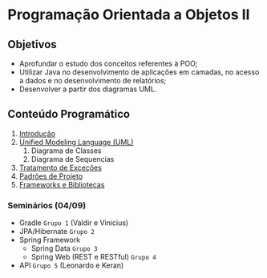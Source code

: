 # Programação Orientada a Objetos II

## Objetivos

+ Aprofundar o estudo dos conceitos referentes à POO;
+ Utilizar Java no desenvolvimento de aplicações em camadas, no acesso a dados e no desenvolvimento de relatórios;
+ Desenvolver a partir dos diagramas UML. 

## Conteúdo Programático

1. [Introdução](https://docs.google.com/presentation/d/1BMcPRjCDabpRqzP5OqMKSNjS2AQzif9AsX14OOhBxpA/edit?usp=sharing)
1. [Unified Modeling Language (UML)](https://docs.google.com/presentation/d/1X8R9UT2Ph8NZMqnWV5R5up5prXReXvKvoaDHazYgriA/edit?usp=sharing)
    1. Diagrama de Classes
    1. Diagrama de Sequencias
1. [Tratamento de Exceções](https://drive.google.com/open?id=1Ogwy_vCQZQgMLZ-LDYZLXbRDN3an3_Z3gWg6J90Hlss)
1. [Padrões de Projeto](https://docs.google.com/presentation/d/1OwGrJ9WbFkZ5xymjt-3UsyyI7OYfVHoLYxII9JpFl7k/edit?usp=sharing)
1. [Frameworks e Bibliotecas](https://docs.google.com/presentation/d/1R8Mi7QUB3ZFghhAdQu1kfrXsjPaWnDhTCVEDu216K6M/edit?usp=sharing)

### Seminários (04/09)

+ Gradle `Grupo 1` (Valdir e Vinicius)
+ JPA/Hibernate `Grupo 2`
+ Spring Framework
    + Spring Data `Grupo 3`
    + Spring Web (REST e RESTful) `Grupo 4`
+ API `Grupo 5` (Leonardo e Keran)
